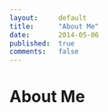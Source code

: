 ```yaml
---
layout: 	default
title:  	"About Me"
date:   	2014-05-06
published:	true
comments:   false
---
```

# About Me


